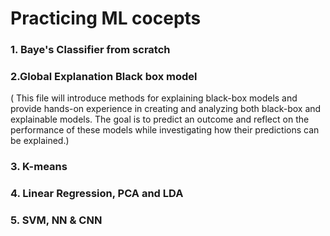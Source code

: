 # Practicing ML cocepts
###  1. Baye's Classifier from scratch 
###  2.Global Explanation Black box model 
 ( This file  will introduce methods for explaining black-box models and provide hands-on experience in creating and analyzing both black-box and explainable models. The goal is to predict an outcome and reflect on the performance of these models while investigating how their predictions can be explained.) 
###  3. K-means
###  4. Linear Regression, PCA and LDA
###  5. SVM, NN & CNN

